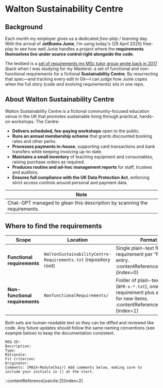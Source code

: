 # Walton Sustainability Centre

## Background
Each month my employer gives us a dedicated *free-play / learning* day. With the arrival of **JetBrains Junie**, I’m using 
today's (29 April 2025) free-play to see how well Junie handles a project where the **requirements themselves live under source control 
right alongside the code**.

The testbed is a [set of requirements my MSc tutor group wrote back in 2017](https://github.com/Open-University-PG-SWEng/M814-16K-Foley) (back when I was studying for my Masters): a set of functional 
and non-functional requirements for a fictional **Sustainability Centre**. By resurrecting that spec—and tracking every 
edit in Git—I can judge how Junie copes when the full story (code *and* evolving requirements) sits in one repo.

## About Walton Sustainability Centre

Walton Sustainability Centre is a fictional community-focused education venue in the UK that promotes sustainable living 
through practical, hands-on workshops. The Centre:

- **Delivers scheduled, fee-paying workshops** open to the public.
- **Runs an annual membership scheme** that grants discounted booking rates and other perks.
- **Processes payments in-house**, supporting card transactions and bank transfers while keeping invoicing up-to-date.
- **Maintains a small inventory** of teaching equipment and consumables, raising purchase orders as required.
- **Produces routine and ad-hoc management reports** for staff, trustees and auditors.
- **Ensures full compliance with the UK Data Protection Act**, enforcing strict access controls around personal and payment data.

| Note                                                                     |
|--------------------------------------------------------------------------|
| Chat-GPT managed to glean this description by scanning the requirements. |

## Where to find the requirements

| Scope | Location | Format |
|-------|----------|--------|
| **Functional requirements** | `WaltonSustainabilityCentre-Requirements.txt` (repository root) | Single plain-text file, one requirement per “REQ-ID” entry. :contentReference[oaicite:0]{index=0} |
| **Non-functional requirements** | `NonfunctionalRequirements/` | Folder of plain-text files (`NFR-x-*.txt`), one file per requirement plus a template for new items. :contentReference[oaicite:1]{index=1} |

Both sets are human-readable text so they can be diffed and reviewed like code. Any future updates should follow the same 
naming conventions (see example below) to keep the documentation consistent.

```text
REQ-ID:
Description:
Type:
Rationale:
Fit Criterion:
Originator:
Comments: [M814-ModuleChair] Add comments below, making sure to include your initials in [] at the start.
```

::contentReference[oaicite:2]{index=2}
